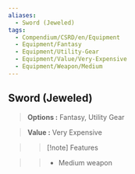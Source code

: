 ```yaml
---
aliases:
  - Sword (Jeweled)
tags:
  - Compendium/CSRD/en/Equipment
  - Equipment/Fantasy
  - Equipment/Utility-Gear
  - Equipment/Value/Very-Expensive
  - Equipment/Weapon/Medium
---
```

  
    
## Sword (Jeweled)    
    
>    
> **Options :** Fantasy, Utility Gear    
> **Value :** Very Expensive    
>>[!note] Features    
>> - Medium weapon